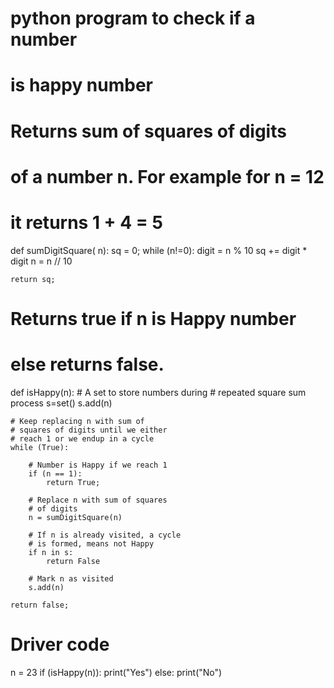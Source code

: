 # python program to check if a number
# is happy number


# Returns sum of squares of digits
# of a number n. For example for n = 12
# it returns 1 + 4 = 5
def sumDigitSquare( n):
    sq = 0;
    while (n!=0):
        digit = n % 10
        sq += digit * digit
        n = n // 10
        
    return sq;


# Returns true if n is Happy number
# else returns false.
def isHappy(n):
    # A set to store numbers during
    # repeated square sum process
    s=set()
    s.add(n)

    # Keep replacing n with sum of
    # squares of digits until we either
    # reach 1 or we endup in a cycle
    while (True):

        # Number is Happy if we reach 1
        if (n == 1):
            return True;

        # Replace n with sum of squares
        # of digits
        n = sumDigitSquare(n)

        # If n is already visited, a cycle
        # is formed, means not Happy
        if n in s:
            return False

        # Mark n as visited
        s.add(n)

    return false;


# Driver code

n = 23
if (isHappy(n)):
    print("Yes") 
else:
    print("No")
